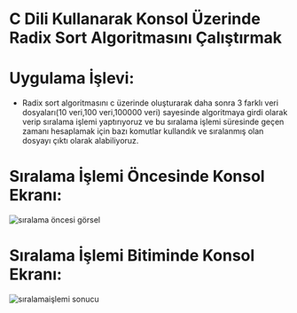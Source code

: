 # C Dili Kullanarak Konsol Üzerinde Radix Sort Algoritmasını Çalıştırmak

# Uygulama İşlevi:
- Radix sort algoritmasını c üzerinde oluşturarak daha sonra 3 farklı veri dosyaları(10 veri,100 veri,100000 veri) sayesinde algoritmaya girdi olarak verip sıralama işlemi yaptırıyoruz ve bu sıralama işlemi süresinde geçen zamanı hesaplamak için bazı komutlar kullandık ve sıralanmış olan dosyayı çıktı olarak alabiliyoruz.


# Sıralama İşlemi Öncesinde Konsol Ekranı:
![sıralama öncesi görsel](https://user-images.githubusercontent.com/84309668/183294100-e81cb72f-f67e-41bb-ae3a-42a7f5cd314c.PNG)

# Sıralama İşlemi Bitiminde Konsol Ekranı:
![sıralamaişlemi sonucu](https://user-images.githubusercontent.com/84309668/183294108-f40e1ff4-580e-43c1-a475-42be966afa96.PNG)





